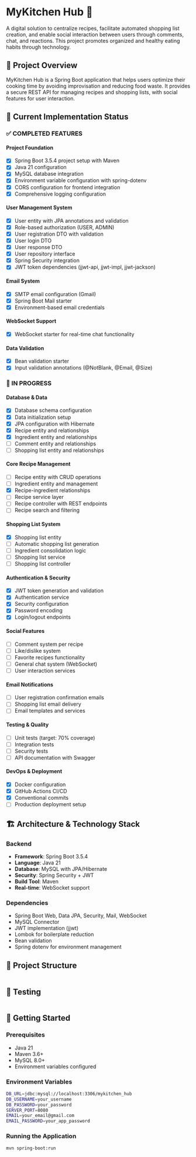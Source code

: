 # MyKitchen Hub 🍳

A digital solution to centralize recipes, facilitate automated shopping list creation, and enable social interaction between users through comments, chat, and reactions. This project promotes organized and healthy eating habits through technology.

## 🎯 Project Overview

MyKitchen Hub is a Spring Boot application that helps users optimize their cooking time by avoiding improvisation and reducing food waste. It provides a secure REST API for managing recipes and shopping lists, with social features for user interaction.

## 🚀 Current Implementation Status

### ✅ **COMPLETED FEATURES**

#### **Project Foundation**

- [x] Spring Boot 3.5.4 project setup with Maven
- [x] Java 21 configuration
- [x] MySQL database integration
- [x] Environment variable configuration with spring-dotenv
- [x] CORS configuration for frontend integration
- [x] Comprehensive logging configuration

#### **User Management System**

- [x] User entity with JPA annotations and validation
- [x] Role-based authorization (USER, ADMIN)
- [x] User registration DTO with validation
- [x] User login DTO
- [x] User response DTO
- [x] User repository interface
- [x] Spring Security integration
- [x] JWT token dependencies (jjwt-api, jjwt-impl, jjwt-jackson)

#### **Email System**

- [x] SMTP email configuration (Gmail)
- [x] Spring Boot Mail starter
- [x] Environment-based email credentials

#### **WebSocket Support**

- [x] WebSocket starter for real-time chat functionality

#### **Data Validation**

- [x] Bean validation starter
- [x] Input validation annotations (@NotBlank, @Email, @Size)

### 🔄 IN PROGRESS

#### **Database & Data**

- [x] Database schema configuration
- [x] Data initialization setup
- [x] JPA configuration with Hibernate
- [x] Recipe entity and relationships
- [x] Ingredient entity and relationships
- [ ] Comment entity and relationships
- [ ] Shopping list entity and relationships

#### **Core Recipe Management**

- [ ] Recipe entity with CRUD operations
- [ ] Ingredient entity and management
- [x] Recipe-ingredient relationships
- [ ] Recipe service layer
- [ ] Recipe controller with REST endpoints
- [ ] Recipe search and filtering

#### **Shopping List System**

- [x] Shopping list entity
- [ ] Automatic shopping list generation
- [ ] Ingredient consolidation logic
- [ ] Shopping list service
- [ ] Shopping list controller

#### **Authentication & Security**

- [x] JWT token generation and validation
- [x] Authentication service
- [x] Security configuration
- [x] Password encoding
- [x] Login/logout endpoints

#### **Social Features**

- [ ] Comment system per recipe
- [ ] Like/dislike system
- [ ] Favorite recipes functionality
- [ ] General chat system (WebSocket)
- [ ] User interaction services

#### **Email Notifications**

- [ ] User registration confirmation emails
- [ ] Shopping list email delivery
- [ ] Email templates and services

#### **Testing & Quality**

- [ ] Unit tests (target: 70% coverage)
- [ ] Integration tests
- [ ] Security tests
- [ ] API documentation with Swagger

#### **DevOps & Deployment**

- [x] Docker configuration
- [x] GitHub Actions CI/CD
- [x] Conventional commits
- [ ] Production deployment setup

## 🏗️ **Architecture & Technology Stack**

### **Backend**

- **Framework**: Spring Boot 3.5.4
- **Language**: Java 21
- **Database**: MySQL with JPA/Hibernate
- **Security**: Spring Security + JWT
- **Build Tool**: Maven
- **Real-time**: WebSocket support

### **Dependencies**

- Spring Boot Web, Data JPA, Security, Mail, WebSocket
- MySQL Connector
- JWT implementation (jjwt)
- Lombok for boilerplate reduction
- Bean validation
- Spring dotenv for environment management

## 📁 **Project Structure**

```

```

## 🧪 **Testing**

```

```

## 🚀 **Getting Started**

### **Prerequisites**

- Java 21
- Maven 3.6+
- MySQL 8.0+
- Environment variables configured

### **Environment Variables**

```bash
DB_URL=jdbc:mysql://localhost:3306/mykitchen_hub
DB_USERNAME=your_username
DB_PASSWORD=your_password
SERVER_PORT=8080
EMAIL=your_email@gmail.com
EMAIL_PASSWORD=your_app_password
```

### **Running the Application**

```bash
mvn spring-boot:run
```
